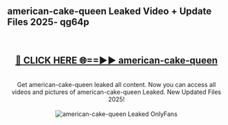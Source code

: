 <h2>american-cake-queen Leaked Video + Update Files 2025- qg64p</h2>
<br>
<div align="center">
<h2><a href="https://libra.edu.pl?american-cake-queen" rel="nofollow">🔴 CLICK HERE 🌐==►► american-cake-queen</a></h2>
<br>
Get american-cake-queen leaked all content. Now you can access all videos and pictures of american-cake-queen Leaked. New Updated Files 2025!
<br>
<br>
<a href="https://libra.edu.pl?american-cake-queen" rel="nofollow" data-target="animated-image.originalLink"><img src="https://i.ibb.co.com/WyWwxjT/player-gif2.gif" alt="american-cake-queen Leaked OnlyFans" style="max-width: 100%; display: inline-block;" data-target="animated-image.originalImage"></a>
</div>
<br>